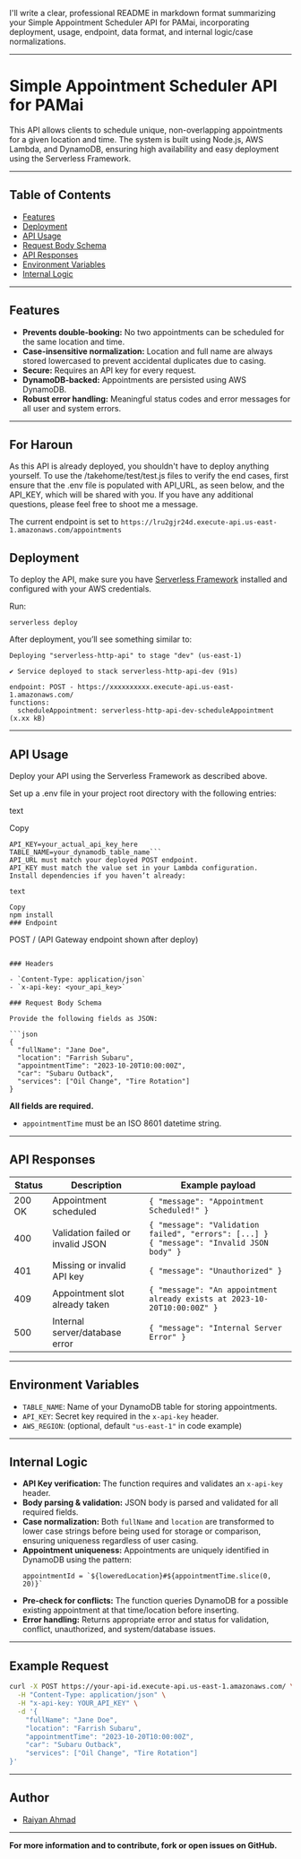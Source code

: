 I'll write a clear, professional README in markdown format summarizing your Simple Appointment Scheduler API for PAMai, incorporating deployment, usage, endpoint, data format, and internal logic/case normalizations.

---

# Simple Appointment Scheduler API for PAMai

This API allows clients to schedule unique, non-overlapping appointments for a given location and time. The system is built using Node.js, AWS Lambda, and DynamoDB, ensuring high availability and easy deployment using the Serverless Framework.

---

## Table of Contents

- [Features](#features)
- [Deployment](#deployment)
- [API Usage](#api-usage)
- [Request Body Schema](#request-body-schema)
- [API Responses](#api-responses)
- [Environment Variables](#environment-variables)
- [Internal Logic](#internal-logic)

---

## Features

- **Prevents double-booking:** No two appointments can be scheduled for the same location and time.
- **Case-insensitive normalization:** Location and full name are always stored lowercased to prevent accidental duplicates due to casing.
- **Secure:** Requires an API key for every request.
- **DynamoDB-backed:** Appointments are persisted using AWS DynamoDB.
- **Robust error handling:** Meaningful status codes and error messages for all user and system errors.

---
## For Haroun

As this API is already deployed, you shouldn't have to deploy anything yourself. To use the /takehome/test/test.js files to verify the end cases, first ensure that the .env file is populated with API_URL, as seen below, and the API_KEY, which will be shared with you. If you have any additional questions, please feel free to shoot me a message.

The current endpoint is set to `https://lru2gjr24d.execute-api.us-east-1.amazonaws.com/appointments`

## Deployment

To deploy the API, make sure you have [Serverless Framework](https://www.serverless.com/) installed and configured with your AWS credentials.

Run:

```
serverless deploy
```

After deployment, you’ll see something similar to:

```
Deploying "serverless-http-api" to stage "dev" (us-east-1)

✔ Service deployed to stack serverless-http-api-dev (91s)

endpoint: POST - https://xxxxxxxxxx.execute-api.us-east-1.amazonaws.com/
functions:
  scheduleAppointment: serverless-http-api-dev-scheduleAppointment (x.xx kB)
```

---
## API Usage

Deploy your API using the Serverless Framework as described above.

Set up a .env file in your project root directory with the following entries:

text

Copy
```API_URL=https://your-api-id.execute-api.us-east-1.amazonaws.com/
API_KEY=your_actual_api_key_here
TABLE_NAME=your_dynamodb_table_name```
API_URL must match your deployed POST endpoint.
API_KEY must match the value set in your Lambda configuration.
Install dependencies if you haven’t already:

text

Copy
npm install
### Endpoint

```
POST / (API Gateway endpoint shown after deploy)
```

### Headers

- `Content-Type: application/json`
- `x-api-key: <your_api_key>`

### Request Body Schema

Provide the following fields as JSON:

```json
{
  "fullName": "Jane Doe",
  "location": "Farrish Subaru",
  "appointmentTime": "2023-10-20T10:00:00Z",
  "car": "Subaru Outback",
  "services": ["Oil Change", "Tire Rotation"]
}
```

**All fields are required.**  
- `appointmentTime` must be an ISO 8601 datetime string.

---

## API Responses

| Status  | Description                                      | Example payload                                  |
|---------|--------------------------------------------------|--------------------------------------------------|
| 200 OK  | Appointment scheduled                            | `{ "message": "Appointment Scheduled!" }`        |
| 400     | Validation failed or invalid JSON                | `{ "message": "Validation failed", "errors": [...] }`<br>`{ "message": "Invalid JSON body" }`|
| 401     | Missing or invalid API key                       | `{ "message": "Unauthorized" }`                  |
| 409     | Appointment slot already taken                   | `{ "message": "An appointment already exists at 2023-10-20T10:00:00Z" }`|
| 500     | Internal server/database error                   | `{ "message": "Internal Server Error" }`         |

---

## Environment Variables

- `TABLE_NAME`: Name of your DynamoDB table for storing appointments.
- `API_KEY`: Secret key required in the `x-api-key` header.
- `AWS_REGION`: (optional, default `"us-east-1"` in code example)

---

## Internal Logic

- **API Key verification:** The function requires and validates an `x-api-key` header.
- **Body parsing & validation:** JSON body is parsed and validated for all required fields.
- **Case normalization:** Both `fullName` and `location` are transformed to lower case strings before being used for storage or comparison, ensuring uniqueness regardless of user casing.
- **Appointment uniqueness:** Appointments are uniquely identified in DynamoDB using the pattern:  
  ```
  appointmentId = `${loweredLocation}#${appointmentTime.slice(0, 20)}`
  ```
- **Pre-check for conflicts:** The function queries DynamoDB for a possible existing appointment at that time/location before inserting.
- **Error handling:** Returns appropriate error and status for validation, conflict, unauthorized, and system/database issues.

---

## Example Request

```bash
curl -X POST https://your-api-id.execute-api.us-east-1.amazonaws.com/ \
  -H "Content-Type: application/json" \
  -H "x-api-key: YOUR_API_KEY" \
  -d '{
    "fullName": "Jane Doe",
    "location": "Farrish Subaru",
    "appointmentTime": "2023-10-20T10:00:00Z",
    "car": "Subaru Outback",
    "services": ["Oil Change", "Tire Rotation"]
}'
```

---

## Author

- [Raiyan Ahmad](https://github.com/serverless)

---

**For more information and to contribute, fork or open issues on GitHub.** 